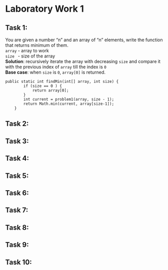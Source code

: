 # Laboratory Work 1
## Task 1: 
You are given a number “n” and an array of “n” elements, write the function that returns minimum of them. \
`array` - array to work \
`size ` - size of the array \
**Solution**: recursively iterate the array with decreasing `size` and compare it with the previous index of `array` till the index is `0` \
**Base case**: when `size` is `0`, `array[0]` is returned.
```
public static int findMin(int[] array, int size) {
        if (size == 0 ) {
            return array[0];
        }
        int current = problem1(array, size - 1);
        return Math.min(current, array[size-1]);
    }
```
## Task 2: 
## Task 3: 
## Task 4: 
## Task 5: 
## Task 6: 
## Task 7: 
## Task 8: 
## Task 9: 
## Task 10: 
